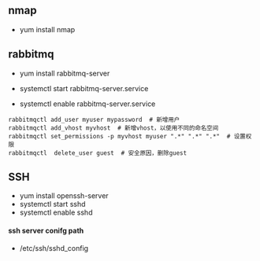 ## nmap

* yum install nmap


## rabbitmq

* yum install rabbitmq-server

* systemctl start rabbitmq-server.service
* systemctl enable rabbitmq-server.service

```
rabbitmqctl add_user myuser mypassword  # 新增用户
rabbitmqctl add_vhost myvhost  # 新增vhost，以使用不同的命名空间
rabbitmqctl set_permissions -p myvhost myuser ".*" ".*" ".*"  # 设置权限
rabbitmqctl  delete_user guest  # 安全原因，删除guest
```


## SSH

* yum install openssh-server
* systemctl start sshd
* systemctl enable sshd

#### ssh server conifg path

* /etc/ssh/sshd_config